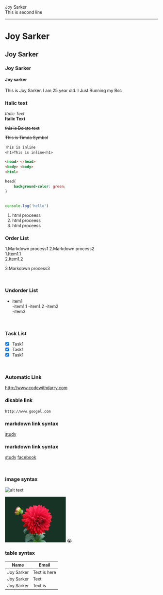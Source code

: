 <!--markdown Tutorila-->
Joy Sarker<br>
This is second line

---

# Joy Sarker
## Joy Sarker
### Joy Sarker
#### Joy sarker

<p>This is Joy Sarker. I am 25 year old. I Just Running my Bsc </p>

### Italic text
_Italic Text_  
__Italic Text__

<del>this is Delete text </de>

~~This is Timda Symbol~~

`This is inline`  
`<h1>This is inline<h1>`

```html
<head> </head>
<body> <body>
<html>

```

```css
head{
    background-color: green;
}

```

```javascript

console.log('hello')

```

<ol>
<li>html proceess</li>
<li>html proceess</li>
<li>html proceess</li>
</ol>

### Order List
1.Markdown process1
2.Markdown process2  
     1.Item1.1  
     2.Item1.2

3.Markdown process3


<br/>

### Undorder List

- item1  
  -item1.1
  -item1.2 
-item2  
-item3


<br/>

### Task List

- [x] Task1  
- [x] Task1  
- [x] Task1

<br/>

### Automatic Link

http://www.codewithdarry.com

### disable link
`http://www.googel.com` 

### markdown link syntax
[study](http://www.googl.com)


### markdown link syntax
[study][websitelink]
[facebook][facebooklink]

<br/>

### image syntax

![alt text](image)

<!-- ![flower](./image/pexels-pixabay-60597.jpg) -->

<img src="./image/pexels-pixabay-60597.jpg" width="200" title ="profile image"/>
😭

<br/>

### table syntax
| Name | Email |
| ---- | ------ |
| Joy Sarker | Text is here |
| Joy Sarker | Text  |
| Joy Sarker | Text is  |






<!--All link is here-->
[websitelink]: http://www.google.com
[facebooklink]: http://www.google.com